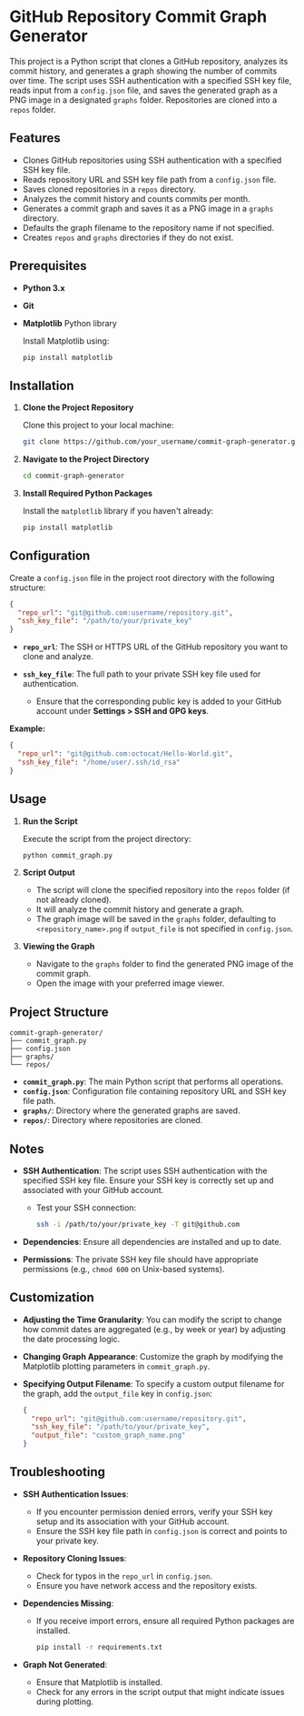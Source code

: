 # GitHub Repository Commit Graph Generator

This project is a Python script that clones a GitHub repository, analyzes its commit history, and generates a graph showing the number of commits over time. The script uses SSH authentication with a specified SSH key file, reads input from a `config.json` file, and saves the generated graph as a PNG image in a designated `graphs` folder. Repositories are cloned into a `repos` folder.

## Features

- Clones GitHub repositories using SSH authentication with a specified SSH key file.
- Reads repository URL and SSH key file path from a `config.json` file.
- Saves cloned repositories in a `repos` directory.
- Analyzes the commit history and counts commits per month.
- Generates a commit graph and saves it as a PNG image in a `graphs` directory.
- Defaults the graph filename to the repository name if not specified.
- Creates `repos` and `graphs` directories if they do not exist.

## Prerequisites

- **Python 3.x**
- **Git**
- **Matplotlib** Python library

  Install Matplotlib using:

  ```bash
  pip install matplotlib
  ```

## Installation

1. **Clone the Project Repository**

   Clone this project to your local machine:

   ```bash
   git clone https://github.com/your_username/commit-graph-generator.git
   ```

2. **Navigate to the Project Directory**

   ```bash
   cd commit-graph-generator
   ```

3. **Install Required Python Packages**

   Install the `matplotlib` library if you haven't already:

   ```bash
   pip install matplotlib
   ```

## Configuration

Create a `config.json` file in the project root directory with the following structure:

```json
{
  "repo_url": "git@github.com:username/repository.git",
  "ssh_key_file": "/path/to/your/private_key"
}
```

- **`repo_url`**: The SSH or HTTPS URL of the GitHub repository you want to clone and analyze.
- **`ssh_key_file`**: The full path to your private SSH key file used for authentication.

  - Ensure that the corresponding public key is added to your GitHub account under **Settings > SSH and GPG keys**.

**Example:**

```json
{
  "repo_url": "git@github.com:octocat/Hello-World.git",
  "ssh_key_file": "/home/user/.ssh/id_rsa"
}
```

## Usage

1. **Run the Script**

   Execute the script from the project directory:

   ```bash
   python commit_graph.py
   ```

2. **Script Output**

   - The script will clone the specified repository into the `repos` folder (if not already cloned).
   - It will analyze the commit history and generate a graph.
   - The graph image will be saved in the `graphs` folder, defaulting to `<repository_name>.png` if `output_file` is not specified in `config.json`.

3. **Viewing the Graph**

   - Navigate to the `graphs` folder to find the generated PNG image of the commit graph.
   - Open the image with your preferred image viewer.

## Project Structure

```
commit-graph-generator/
├── commit_graph.py
├── config.json
├── graphs/
└── repos/
```

- **`commit_graph.py`**: The main Python script that performs all operations.
- **`config.json`**: Configuration file containing repository URL and SSH key file path.
- **`graphs/`**: Directory where the generated graphs are saved.
- **`repos/`**: Directory where repositories are cloned.

## Notes

- **SSH Authentication**: The script uses SSH authentication with the specified SSH key file. Ensure your SSH key is correctly set up and associated with your GitHub account.

  - Test your SSH connection:

    ```bash
    ssh -i /path/to/your/private_key -T git@github.com
    ```

- **Dependencies**: Ensure all dependencies are installed and up to date.
- **Permissions**: The private SSH key file should have appropriate permissions (e.g., `chmod 600` on Unix-based systems).

## Customization

- **Adjusting the Time Granularity**: You can modify the script to change how commit dates are aggregated (e.g., by week or year) by adjusting the date processing logic.
- **Changing Graph Appearance**: Customize the graph by modifying the Matplotlib plotting parameters in `commit_graph.py`.
- **Specifying Output Filename**: To specify a custom output filename for the graph, add the `output_file` key in `config.json`:

  ```json
  {
    "repo_url": "git@github.com:username/repository.git",
    "ssh_key_file": "/path/to/your/private_key",
    "output_file": "custom_graph_name.png"
  }
  ```

## Troubleshooting

- **SSH Authentication Issues**:

  - If you encounter permission denied errors, verify your SSH key setup and its association with your GitHub account.
  - Ensure the SSH key file path in `config.json` is correct and points to your private key.

- **Repository Cloning Issues**:

  - Check for typos in the `repo_url` in `config.json`.
  - Ensure you have network access and the repository exists.

- **Dependencies Missing**:

  - If you receive import errors, ensure all required Python packages are installed.

    ```bash
    pip install -r requirements.txt
    ```

- **Graph Not Generated**:

  - Ensure that Matplotlib is installed.
  - Check for any errors in the script output that might indicate issues during plotting.

